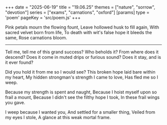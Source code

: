 +++
date = "2025-06-19"
title = "19.06.25"
themes = ["nature", "sorrow", "devotion"]
series = ["exams", "carnations", "oxford"]
[params]
  type = 'poem'
  pageKey = 'src/poem.js'
+++

Pink petals mourn the flowing fount,
Leave hollowed husk to fill again,
With sacred velvet born from life,
To death with wit's false hope it bleeds the same,
Rose carnations bloom.

---

Tell me, tell me of this grand success?
Who beholds it? From where does it descend?
Does it come in muted drips or furious sound?
Does it stay, and is it ever found?

Did you hold it from me so I would see?
This broken hope laid bare within my heart,
My hidden strongman's strength I came to love,
Has fled me so I weep.

Because my strength is spent and naught,
Because I hoist myself upon so frail a mount,
Because I didn't see the filthy hope I took,
In these frail wings you gave.

I weep because I wanted you,
And settled for a smaller thing,
Veiled from my eyes I stole,
A glance at this weak mortal frame.
